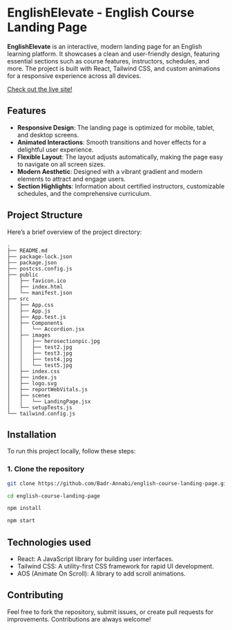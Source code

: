 # EnglishElevate - English Course Landing Page

**EnglishElevate** is an interactive, modern landing page for an English learning platform. It showcases a clean and user-friendly design, featuring essential sections such as course features, instructors, schedules, and more. The project is built with React, Tailwind CSS, and custom animations for a responsive experience across all devices.

[Check out the live site!](https://english-course-landing-page-git-main-badr-annabis-projects.vercel.app/)

## Features

- **Responsive Design**: The landing page is optimized for mobile, tablet, and desktop screens.
- **Animated Interactions**: Smooth transitions and hover effects for a delightful user experience.
- **Flexible Layout**: The layout adjusts automatically, making the page easy to navigate on all screen sizes.
- **Modern Aesthetic**: Designed with a vibrant gradient and modern elements to attract and engage users.
- **Section Highlights**: Information about certified instructors, customizable schedules, and the comprehensive curriculum.

## Project Structure

Here’s a brief overview of the project directory:

```angular2html
.
├── README.md
├── package-lock.json
├── package.json
├── postcss.config.js
├── public
│   ├── favicon.ico
│   ├── index.html
│   └── manifest.json
├── src
│   ├── App.css
│   ├── App.js
│   ├── App.test.js
│   ├── Components
│   │   └── Accordion.jsx
│   ├── images
│   │   ├── herosectionpic.jpg
│   │   ├── test2.jpg
│   │   ├── test3.jpg
│   │   ├── test4.jpg
│   │   └── test5.jpg
│   ├── index.css
│   ├── index.js
│   ├── logo.svg
│   ├── reportWebVitals.js
│   ├── scenes
│   │   └── LandingPage.jsx
│   └── setupTests.js
└── tailwind.config.js
```

## Installation

To run this project locally, follow these steps:

### 1. Clone the repository
```bash
git clone https://github.com/Badr-Annabi/english-course-landing-page.git

cd english-course-landing-page

npm install

npm start
```
## Technologies used

- React: A JavaScript library for building user interfaces.
- Tailwind CSS: A utility-first CSS framework for rapid UI development.
- AOS (Animate On Scroll): A library to add scroll animations.


## Contributing
Feel free to fork the repository, submit issues, or create pull requests for improvements. Contributions are always welcome!